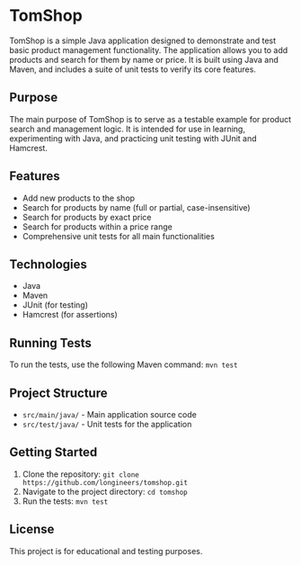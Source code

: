 # TomShop

TomShop is a simple Java application designed to demonstrate and test basic product management functionality. The application allows you to add products and search for them by name or price. It is built using Java and Maven, and includes a suite of unit tests to verify its core features.

## Purpose

The main purpose of TomShop is to serve as a testable example for product search and management logic. It is intended for use in learning, experimenting with Java, and practicing unit testing with JUnit and Hamcrest.

## Features

- Add new products to the shop
- Search for products by name (full or partial, case-insensitive)
- Search for products by exact price
- Search for products within a price range
- Comprehensive unit tests for all main functionalities

## Technologies

- Java
- Maven
- JUnit (for testing)
- Hamcrest (for assertions)

## Running Tests

To run the tests, use the following Maven command: `mvn test`

## Project Structure

- `src/main/java/` - Main application source code
- `src/test/java/` - Unit tests for the application

## Getting Started

1. Clone the repository: `git clone https://github.com/longineers/tomshop.git`
2. Navigate to the project directory: `cd tomshop`
3. Run the tests: `mvn test`

## License

This project is for educational and testing purposes.   
   
   

   
